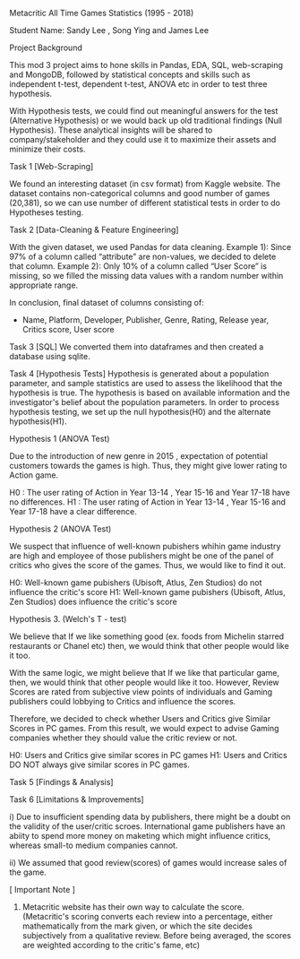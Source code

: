 Metacritic All Time Games Statistics (1995 - 2018)

Student Name: Sandy Lee , Song Ying and James Lee

Project Background

This mod 3 project aims to hone skills in Pandas, EDA, SQL, web-scraping and MongoDB, 
followed by statistical concepts and skills such as independent t-test, dependent t-test, ANOVA etc 
in order to test three hypothesis. 

With Hypothesis tests, we could find out meaningful answers for the test (Alternative Hypothesis) or 
we would back up old traditional findings (Null Hypothesis). These analytical insights will be shared 
to company/stakeholder and they could use it to maximize their assets and minimize their costs.

Task 1 [Web-Scraping] 

We found an interesting dataset (in csv format) from Kaggle website. 
The dataset contains non-categorical columns and good number of games (20,381), 
so we can use number of different statistical tests in order to do Hypotheses testing. 

Task 2 [Data-Cleaning & Feature Engineering]

With the given dataset, we used Pandas for data cleaning.
Example 1): Since 97% of a column called “attribute” are non-values, we decided to delete that column.
Example 2): Only 10% of a column called “User Score” is missing, 
so we filled the missing data values with a random number within appropriate range. 

In conclusion, final dataset of columns consisting of:
* Name, Platform, Developer, Publisher, Genre, Rating, Release year, Critics score, User score

Task 3 [SQL] 
We converted them into dataframes and then created a database using sqlite.

Task 4 [Hypothesis Tests]
Hypothesis is generated about a population parameter, and sample statistics are used to assess the likelihood that the hypothesis is true. 
The hypothesis is based on available information and the investigator's belief about the population parameters. 
In order to process hypothesis testing, we set up the null hypothesis(H0) and the alternate hypothesis(H1).

Hypothesis 1 (ANOVA Test)

Due to the introduction of new genre in 2015 , expectation of potential customers towards the games is high. 
Thus, they might give lower rating to Action game.

H0 : The user rating of Action in Year 13-14 , Year 15-16 and Year 17-18 have no differences.
H1 : The user rating of Action in Year 13-14 , Year 15-16 and Year 17-18 have a clear difference.

Hypothesis 2 (ANOVA Test)

We suspect that influence of well-known pubishers whihin game industry are high and 
employee of those publishers might be one of the panel of critics who gives the score of the games.
Thus, we would like to find it out.

H0: Well-known game pubishers (Ubisoft, Atlus, Zen Studios) do not influence the critic's score
H1: Well-known game pubishers (Ubisoft, Atlus, Zen Studios) does influence the critic's score

Hypothesis 3. (Welch's T - test)

We believe that If we like something good (ex. foods from Michelin starred restaurants or Chanel etc) then, we would think that other people would like it too.

With the same logic, we might believe that If we like that particular game, then, we would think that other people would like it too.
However, Review Scores are rated from subjective view points of individuals and Gaming publishers could lobbying to Critics and influence the scores.

Therefore, we decided to check whether Users and Critics give Similar Scores in PC games. From this result, we would expect to advise Gaming companies whether they should value the critic review or not. 

H0: Users and Critics give similar scores in PC games
H1: Users and Critics DO NOT always give similar scores in PC games.

Task 5 [Findings & Analysis]



Task 6 [Limitations & Improvements] 
   
i) Due to insufficient spending data by publishers, there might be a doubt on the validity of the user/critic scroes.
    International game publishers have an abiity to spend more money on maketing which might influence critics, whereas small-to medium companies cannot.

ii) We assumed that good review(scores) of games would increase sales of the game. 

[ Important Note ]

1) Metacritic website has their own way to calculate the score.
   (Metacritic's scoring converts each review into a percentage, either mathematically from the mark given, or which the site decides      subjectively from a qualitative review. Before being averaged, the scores are weighted according to the critic's fame, etc)
